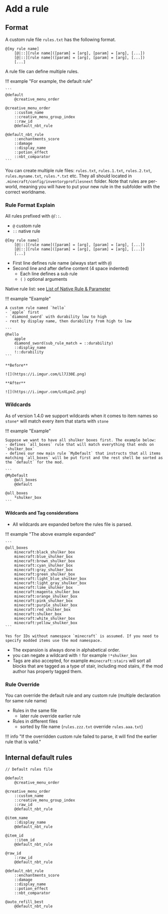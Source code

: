 # Add a rule

## Format

A custom rule file `rules.txt` has the following format.

```
@[my rule name]
    [@|::][rule name]([param] = [arg], [param] = [arg], [...])
    [@|::][rule name]([param] = [arg], [param] = [arg], [...])
    [...]
```

A rule file can define multiple rules.

!!! example "For example, the default rule"

    ```
    @default
        @creative_menu_order

    @creative_menu_order
        ::custom_name
        ::creative_menu_group_index
        ::raw_id
        @default_nbt_rule

    @default_nbt_rule
        ::enchantments_score
        ::damage
        ::display_name
        ::potion_effect
        ::nbt_comparator
    ```

You can create multiple rule files: `rules.txt`, `rules.1.txt`, `rules.2.txt`, `rules.myname.txt`, `rules.*.txt` etc. They all should located in `.minecraft/config/inventoryprofilesnext` folder. Note that rules are per-world, meaning you will have to put your new rule in the subfolder with the correct worldname.

### Rule Format Explain

All rules prefixed with `@`/`::`. 
- `@` custom rule
- `::` native rule

```
@[my rule name]
    [@|::][rule name]([param] = [arg], [param] = [arg], [...])
    [@|::][rule name]([param] = [arg], [param] = [arg], [...])
    [...]
```

- First line defines rule name (always start with `@`)
- Second line and after define content (4 space indented)
    - Each line defines a sub rule
    - `(` `)` optional arguments

Native rule list: see [List of Native Rule & Parameter](../natives)

!!! example "Example"

    A custom rule named `hello`
    - `apple` first
    - `diamond_sword` with durability low to high
    - rest by display name, then durability from high to low

    ```
    @hello
        apple
        diamond_sword(sub_rule_match = ::durability)
        ::display_name
        !::durability
    ```

    **Before**

    ![](https://i.imgur.com/Ll7J30E.png)

    **After**

    ![](https://i.imgur.com/LnXLpoZ.png)

### Wildcards

As of version 1.4.0 we support wildcards when it comes to item names so `stone*` will match every item that starts with `stone`

!!! example "Example"
    
    Suppose we want to have all shulker boxes first. The example below:
    - defines `all_boxes` rule that will match everything that ends on `shulker_box`
    - defines our new main rule `MyDefault` that instructs that all items matching `all_boxes` will be put first and the rest shell be sorted as the `default` for the mod. 

    ```
    @MyDefault
        @all_boxes
        @default

    @all_boxes
        *shulker_box
    ```

#### Wildcards and Tag considerations

* All wildcards are expanded before the rules file is parsed.

!!! example "The above example expanded"

    ```
    @all_boxes
        minecraft:black_shulker_box
        minecraft:blue_shulker_box
        minecraft:brown_shulker_box
        minecraft:cyan_shulker_box
        minecraft:gray_shulker_box
        minecraft:green_shulker_box
        minecraft:light_blue_shulker_box
        minecraft:light_gray_shulker_box
        minecraft:lime_shulker_box
        minecraft:magenta_shulker_box
        minecraft:orange_shulker_box
        minecraft:pink_shulker_box
        minecraft:purple_shulker_box
        minecraft:red_shulker_box
        minecraft:shulker_box
        minecraft:white_shulker_box
        minecraft:yellow_shulker_box
    ```

    Yes for IDs without namespace `minecraft` is assumed. If you need to specify modded items use the mod namespace. 

* The expansion is always done in alphabetical order.
* you can negate a wildcard with `!` for example `!*shulker_box` 
* Tags are also accepted, for example `#minecraft:stairs` will sort all blocks that are tagged as a type of stair, including mod stairs, if the mod author has properly tagged them.

### Rule Override

You can override the default rule and any custom rule (multiple declaration for same rule name)
- Rules in the same file
    - later rule override earlier rule
- Rules in different files
    - sorted by file name (`rules.zzz.txt` override `rules.aaa.txt`)

!!! info "If the overridden custom rule failed to parse, it will find the earlier rule that is valid."

## Internal default rules

```
// Default rules file

@default
    @creative_menu_order

@creative_menu_order
    ::custom_name
    ::creative_menu_group_index
    ::raw_id
    @default_nbt_rule

@item_name
    ::display_name
    @default_nbt_rule

@item_id
    ::item_id
    @default_nbt_rule

@raw_id
    ::raw_id
    @default_nbt_rule

@default_nbt_rule
    ::enchantments_score
    ::damage
    ::display_name
    ::potion_effect
    ::nbt_comparator

@auto_refill_best
    @default_nbt_rule
```
